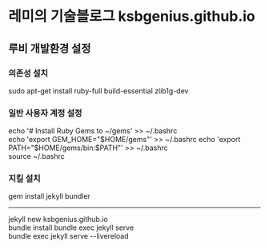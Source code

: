 # 레미의 기술블로그 ksbgenius.github.io

## 루비 개발환경 설정

### 의존성 설치

sudo apt-get install ruby-full build-essential zlib1g-dev

### 일반 사용자 계정 설정

echo '# Install Ruby Gems to ~/gems' >> ~/.bashrc  
echo 'export GEM_HOME="$HOME/gems"' >> ~/.bashrc  
echo 'export PATH="$HOME/gems/bin:$PATH"' >> ~/.bashrc  
source ~/.bashrc  

### 지킬 설치

gem install jekyll bundler  

---

jekyll new ksbgenius.github.io  
bundle install
bundle exec jekyll serve  
bundle exec jekyll serve --livereload
